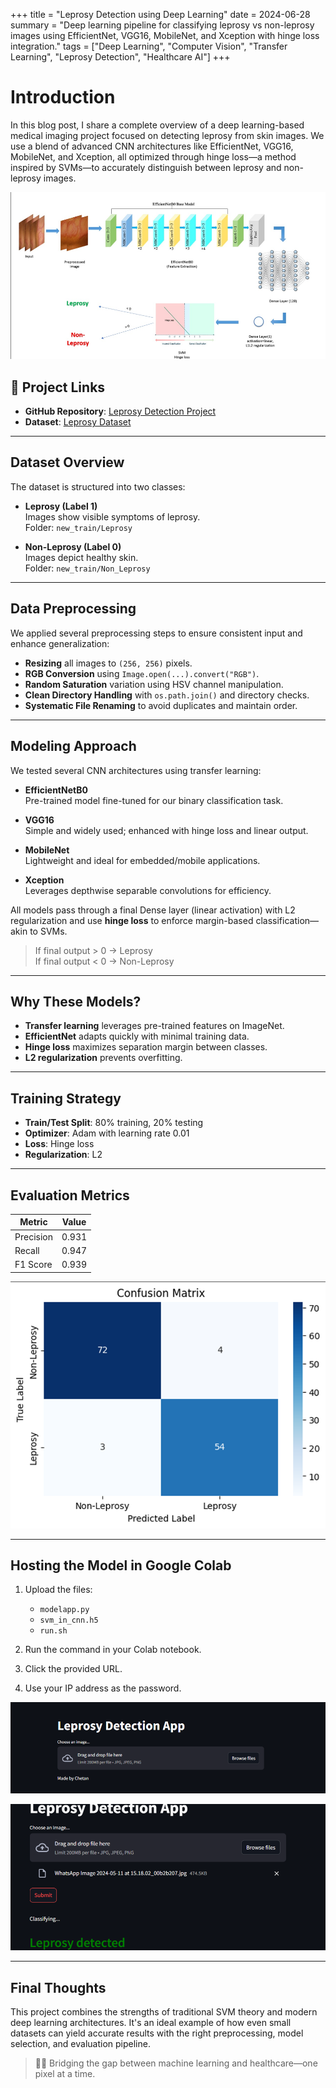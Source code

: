 +++
title =  "Leprosy Detection using Deep Learning"
date = 2024-06-28
summary = "Deep learning pipeline for classifying leprosy vs non-leprosy images using EfficientNet, VGG16, MobileNet, and Xception with hinge loss integration."
tags = ["Deep Learning", "Computer Vision", "Transfer Learning", "Leprosy Detection", "Healthcare AI"]
+++

# Introduction

In this blog post, I share a complete overview of a deep learning-based medical imaging project focused on detecting leprosy from skin images. We use a blend of advanced CNN architectures like EfficientNet, VGG16, MobileNet, and Xception, all optimized through hinge loss—a method inspired by SVMs—to accurately distinguish between leprosy and non-leprosy images.

![Pipeline Architecture](https://raw.githubusercontent.com/blueee04/blog/main/content/images/2024-6-21%20Leprosy%20Detection/pipeline.png)

## 🔗 Project Links

- **GitHub Repository**: [Leprosy Detection Project](https://github.com/5h4rrk/Leprosy_Detection)
- **Dataset**: [Leprosy Dataset](https://www.kaggle.com/datasets/orvile/leprosy-chronic-wound-images-co2wounds-v2)

---

## Dataset Overview

The dataset is structured into two classes:

- **Leprosy (Label 1)**  
  Images show visible symptoms of leprosy.  
  Folder: `new_train/Leprosy`

- **Non-Leprosy (Label 0)**  
  Images depict healthy skin.  
  Folder: `new_train/Non_Leprosy`

---

## Data Preprocessing

We applied several preprocessing steps to ensure consistent input and enhance generalization:

- **Resizing** all images to `(256, 256)` pixels.
- **RGB Conversion** using `Image.open(...).convert("RGB")`.
- **Random Saturation** variation using HSV channel manipulation.
- **Clean Directory Handling** with `os.path.join()` and directory checks.
- **Systematic File Renaming** to avoid duplicates and maintain order.

---

## Modeling Approach

We tested several CNN architectures using transfer learning:

- **EfficientNetB0**  
  Pre-trained model fine-tuned for our binary classification task.

- **VGG16**  
  Simple and widely used; enhanced with hinge loss and linear output.

- **MobileNet**  
  Lightweight and ideal for embedded/mobile applications.

- **Xception**  
  Leverages depthwise separable convolutions for efficiency.

All models pass through a final Dense layer (linear activation) with L2 regularization and use **hinge loss** to enforce margin-based classification—akin to SVMs.

> If final output > 0 → Leprosy  
> If final output < 0 → Non-Leprosy

---

## Why These Models?

- **Transfer learning** leverages pre-trained features on ImageNet.
- **EfficientNet** adapts quickly with minimal training data.
- **Hinge loss** maximizes separation margin between classes.
- **L2 regularization** prevents overfitting.

---

## Training Strategy

- **Train/Test Split**: 80% training, 20% testing
- **Optimizer**: Adam with learning rate 0.01
- **Loss**: Hinge loss
- **Regularization**: L2

---

## Evaluation Metrics

| Metric        | Value       |
|---------------|-------------|
| Precision     | 0.931       |
| Recall        | 0.947       |
| F1 Score      | 0.939       |

![Confusion Matrix](https://raw.githubusercontent.com/blueee04/blog/main/content/images/2024-6-21%20Leprosy%20Detection/confusion.png)

---

## Hosting the Model in Google Colab

1. Upload the files:
   - `modelapp.py`
   - `svm_in_cnn.h5`
   - `run.sh`

2. Run the command in your Colab notebook.
3. Click the provided URL.
4. Use your IP address as the password.

![App Screenshot 1](https://raw.githubusercontent.com/blueee04/blog/main/content/images/2024-6-21%20Leprosy%20Detection/app.png)

![App Screenshot 2](https://raw.githubusercontent.com/blueee04/blog/main/content/images/2024-6-21%20Leprosy%20Detection/app1.png)

---

## Final Thoughts

This project combines the strengths of traditional SVM theory and modern deep learning architectures. It's an ideal example of how even small datasets can yield accurate results with the right preprocessing, model selection, and evaluation pipeline.

> 👨‍⚕️ Bridging the gap between machine learning and healthcare—one pixel at a time.
